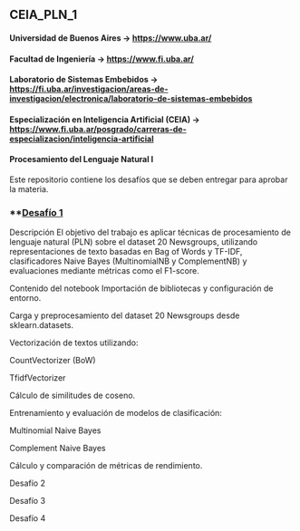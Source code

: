 ## CEIA_PLN_1
#### Universidad de Buenos Aires -> https://www.uba.ar/
#### Facultad de Ingeniería -> https://www.fi.uba.ar/
#### Laboratorio de Sistemas Embebidos -> https://fi.uba.ar/investigacion/areas-de-investigacion/electronica/laboratorio-de-sistemas-embebidos 
#### Especialización en Inteligencia Artificial (CEIA) -> https://www.fi.uba.ar/posgrado/carreras-de-especializacion/inteligencia-artificial
#### Procesamiento del Lenguaje Natural I

Este repositorio contiene los desafíos que se deben entregar para aprobar la materia.

### **[Desafío 1](https://github.com/diegomartinmendez/CEIA_PLN_1/blob/main/Desafio_1_Diego_Mendez.ipynb)

Descripción
El objetivo del trabajo es aplicar técnicas de procesamiento de lenguaje natural (PLN) sobre el dataset 20 Newsgroups, utilizando representaciones de texto basadas en Bag of Words y TF-IDF, clasificadores Naive Bayes (MultinomialNB y ComplementNB) y evaluaciones mediante métricas como el F1-score.

Contenido del notebook
Importación de bibliotecas y configuración de entorno.

Carga y preprocesamiento del dataset 20 Newsgroups desde sklearn.datasets.

Vectorización de textos utilizando:

CountVectorizer (BoW)

TfidfVectorizer

Cálculo de similitudes de coseno.

Entrenamiento y evaluación de modelos de clasificación:

Multinomial Naive Bayes

Complement Naive Bayes

Cálculo y comparación de métricas de rendimiento.

Desafío 2

Desafío 3

Desafío 4

